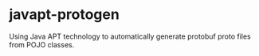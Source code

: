 # javapt-protogen
Using Java APT technology to automatically generate protobuf proto files from POJO classes.
